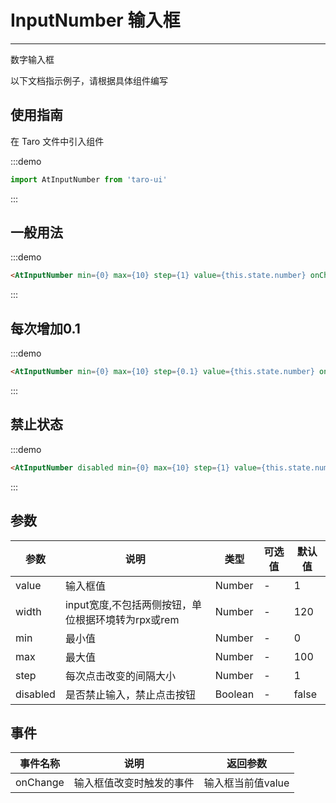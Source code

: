 # InputNumber 输入框

---
数字输入框

以下文档指示例子，请根据具体组件编写

## 使用指南

在 Taro 文件中引入组件

:::demo

```js
import AtInputNumber from 'taro-ui'
```

:::

## 一般用法

:::demo

```html
<AtInputNumber min={0} max={10} step={1} value={this.state.number} onChange={val => this.setState({number:val})} />


```

:::

## 每次增加0.1

:::demo

```html
<AtInputNumber min={0} max={10} step={0.1} value={this.state.number} onChange={val => this.setState({number:val})} />
```

:::

## 禁止状态

:::demo

```html
<AtInputNumber disabled min={0} max={10} step={1} value={this.state.number} onChange={val => this.setState({number:val})} />
```

:::

## 参数

| 参数       | 说明                                   | 类型    | 可选值                                                              | 默认值   |
| ---------- | -------------------------------------- | ------- | ------------------------------------------------------------------- | -------- |
| value | 输入框值 | Number  | - | 1 |
| width       | input宽度,不包括两侧按钮，单位根据环境转为rpx或rem  | Number  | - | 120 |
| min       | 最小值  | Number  | - | 0 |
| max     | 最大值  | Number | - | 100 |
| step   | 每次点击改变的间隔大小 | Number  | -  | 1 |
| disabled| 是否禁止输入，禁止点击按钮  | Boolean | - | false    |

## 事件

| 事件名称 | 说明          | 返回参数  |
|---------- |-------------- |---------- |
| onChange | 输入框值改变时触发的事件 | 输入框当前值value  |
